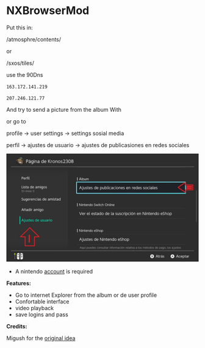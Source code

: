 # NXBrowserMod

Put this in:

/atmosphre/contents/

or

/sxos/tiles/

use the 90Dns

```
163.172.141.219
```
```
207.246.121.77
```

And try to send a picture from the album With 

or go to

profile -> user settings -> settings sosial media

perfil -> ajustes de usuario -> ajustes de publicasiones en redes sociales

![alt text](enter.jpg)

* A nintendo [account](https://github.com/StarDustCFW/StarDust-Toolkit/releases/latest) is required 

**Features:**

 * Go to internet Explorer from the album or de user profile
 * Confortable interface
 * video playback
 * save logins and pass
 
**Credits:**

Migush for the [original idea](https://github.com/Migushthe2nd/eBrowserMod)
